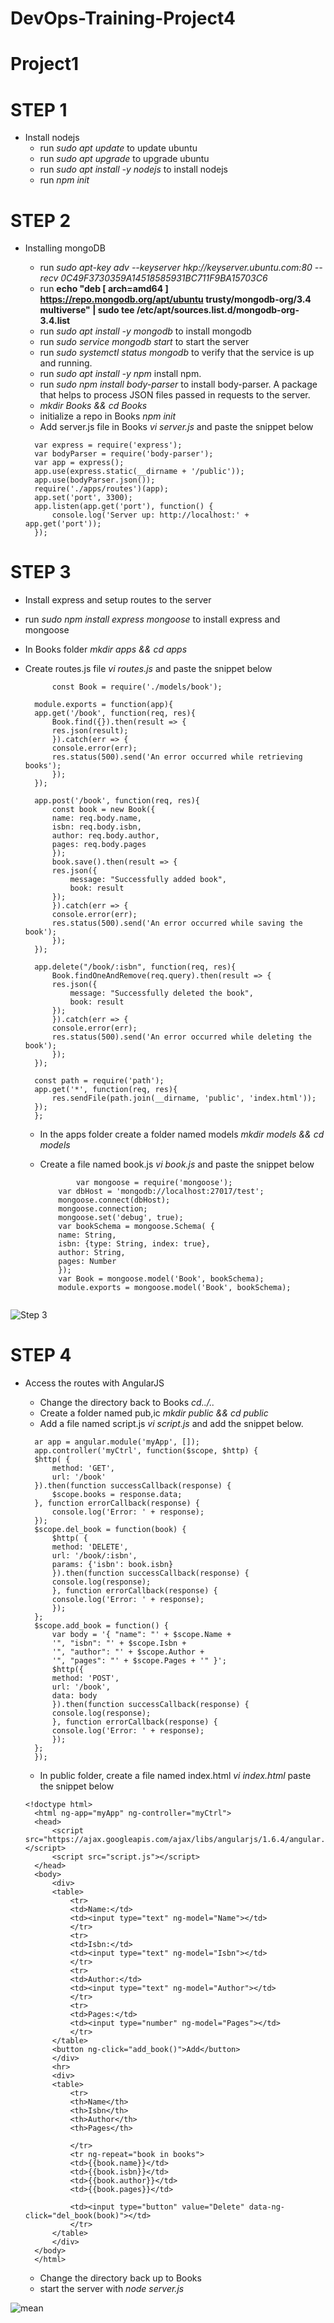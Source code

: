 # DevOps-Training-Project4

# Project1

# STEP 1

- Install nodejs
  - run _sudo apt update_ to update ubuntu
  - run _sudo apt upgrade_ to upgrade ubuntu
  - run _sudo apt install -y nodejs_ to install nodejs
  - run _npm init_

# STEP 2

- Installing mongoDB

  - run _sudo apt-key adv --keyserver hkp://keyserver.ubuntu.com:80 --recv 0C49F3730359A14518585931BC711F9BA15703C6_
  - run **echo "deb [ arch=amd64 ] https://repo.mongodb.org/apt/ubuntu trusty/mongodb-org/3.4 multiverse" | sudo tee /etc/apt/sources.list.d/mongodb-org-3.4.list**
  - run _sudo apt install -y mongodb_ to install mongodb
  - run _sudo service mongodb start_ to start the server
  - run _sudo systemctl status mongodb_ to verify that the service is up and running.
  - run _sudo apt install -y npm_ install npm.
  - run _sudo npm install body-parser_ to install body-parser. A package that helps to process JSON files passed in requests to the server.
  - _mkdir Books && cd Books_
  - initialize a repo in Books _npm init_
  - Add server.js file in Books _vi server.js_ and paste the snippet below

  ```
    var express = require('express');
    var bodyParser = require('body-parser');
    var app = express();
    app.use(express.static(__dirname + '/public'));
    app.use(bodyParser.json());
    require('./apps/routes')(app);
    app.set('port', 3300);
    app.listen(app.get('port'), function() {
        console.log('Server up: http://localhost:' + app.get('port'));
    });
  ```

# STEP 3

- Install express and setup routes to the server
- run _sudo npm install express mongoose_ to install express and mongoose
- In Books folder _mkdir apps && cd apps_
- Create routes.js file _vi routes.js_ and paste the snippet below

  ```
        const Book = require('./models/book');

    module.exports = function(app){
    app.get('/book', function(req, res){
        Book.find({}).then(result => {
        res.json(result);
        }).catch(err => {
        console.error(err);
        res.status(500).send('An error occurred while retrieving books');
        });
    });

    app.post('/book', function(req, res){
        const book = new Book({
        name: req.body.name,
        isbn: req.body.isbn,
        author: req.body.author,
        pages: req.body.pages
        });
        book.save().then(result => {
        res.json({
            message: "Successfully added book",
            book: result
        });
        }).catch(err => {
        console.error(err);
        res.status(500).send('An error occurred while saving the book');
        });
    });

    app.delete("/book/:isbn", function(req, res){
        Book.findOneAndRemove(req.query).then(result => {
        res.json({
            message: "Successfully deleted the book",
            book: result
        });
        }).catch(err => {
        console.error(err);
        res.status(500).send('An error occurred while deleting the book');
        });
    });

    const path = require('path');
    app.get('*', function(req, res){
        res.sendFile(path.join(__dirname, 'public', 'index.html'));
    });
    };

  ```

  - In the apps folder create a folder named models _mkdir models && cd models_
  - Create a file named book.js _vi book.js_ and paste the snippet below

    ```
            var mongoose = require('mongoose');
        var dbHost = 'mongodb://localhost:27017/test';
        mongoose.connect(dbHost);
        mongoose.connection;
        mongoose.set('debug', true);
        var bookSchema = mongoose.Schema( {
        name: String,
        isbn: {type: String, index: true},
        author: String,
        pages: Number
        });
        var Book = mongoose.model('Book', bookSchema);
        module.exports = mongoose.model('Book', bookSchema);
    ```

```

```

![Step 3](image2.png)

# STEP 4

- Access the routes with AngularJS

  - Change the directory back to Books _cd../.._
  - Create a folder named pub,ic _mkdir public && cd public_
  - Add a file named script.js _vi script.js_ and add the snippet below.

  ```
    ar app = angular.module('myApp', []);
    app.controller('myCtrl', function($scope, $http) {
    $http( {
        method: 'GET',
        url: '/book'
    }).then(function successCallback(response) {
        $scope.books = response.data;
    }, function errorCallback(response) {
        console.log('Error: ' + response);
    });
    $scope.del_book = function(book) {
        $http( {
        method: 'DELETE',
        url: '/book/:isbn',
        params: {'isbn': book.isbn}
        }).then(function successCallback(response) {
        console.log(response);
        }, function errorCallback(response) {
        console.log('Error: ' + response);
        });
    };
    $scope.add_book = function() {
        var body = '{ "name": "' + $scope.Name +
        '", "isbn": "' + $scope.Isbn +
        '", "author": "' + $scope.Author +
        '", "pages": "' + $scope.Pages + '" }';
        $http({
        method: 'POST',
        url: '/book',
        data: body
        }).then(function successCallback(response) {
        console.log(response);
        }, function errorCallback(response) {
        console.log('Error: ' + response);
        });
    };
    });
  ```

  - In public folder, create a file named index.html _vi index.html_ paste the snippet below

  ```
  <!doctype html>
    <html ng-app="myApp" ng-controller="myCtrl">
    <head>
        <script src="https://ajax.googleapis.com/ajax/libs/angularjs/1.6.4/angular.min.js"></script>
        <script src="script.js"></script>
    </head>
    <body>
        <div>
        <table>
            <tr>
            <td>Name:</td>
            <td><input type="text" ng-model="Name"></td>
            </tr>
            <tr>
            <td>Isbn:</td>
            <td><input type="text" ng-model="Isbn"></td>
            </tr>
            <tr>
            <td>Author:</td>
            <td><input type="text" ng-model="Author"></td>
            </tr>
            <tr>
            <td>Pages:</td>
            <td><input type="number" ng-model="Pages"></td>
            </tr>
        </table>
        <button ng-click="add_book()">Add</button>
        </div>
        <hr>
        <div>
        <table>
            <tr>
            <th>Name</th>
            <th>Isbn</th>
            <th>Author</th>
            <th>Pages</th>

            </tr>
            <tr ng-repeat="book in books">
            <td>{{book.name}}</td>
            <td>{{book.isbn}}</td>
            <td>{{book.author}}</td>
            <td>{{book.pages}}</td>

            <td><input type="button" value="Delete" data-ng-click="del_book(book)"></td>
            </tr>
        </table>
        </div>
    </body>
    </html>
  ```

  - Change the directory back up to Books
  - start the server with _node server.js_

![mean](mean-1.png)

